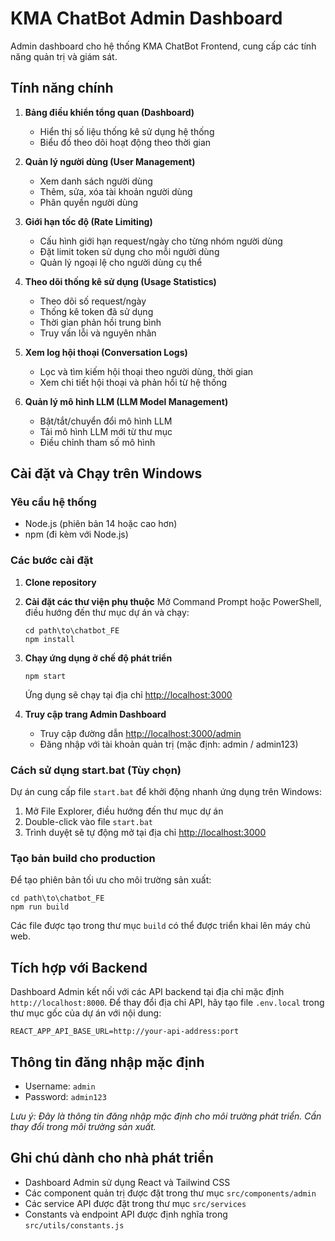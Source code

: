 # KMA ChatBot Admin Dashboard

Admin dashboard cho hệ thống KMA ChatBot Frontend, cung cấp các tính năng quản trị và giám sát.

## Tính năng chính

1. **Bảng điều khiển tổng quan (Dashboard)**
   - Hiển thị số liệu thống kê sử dụng hệ thống
   - Biểu đồ theo dõi hoạt động theo thời gian

2. **Quản lý người dùng (User Management)**
   - Xem danh sách người dùng
   - Thêm, sửa, xóa tài khoản người dùng
   - Phân quyền người dùng

3. **Giới hạn tốc độ (Rate Limiting)**
   - Cấu hình giới hạn request/ngày cho từng nhóm người dùng
   - Đặt limit token sử dụng cho mỗi người dùng
   - Quản lý ngoại lệ cho người dùng cụ thể

4. **Theo dõi thống kê sử dụng (Usage Statistics)**
   - Theo dõi số request/ngày
   - Thống kê token đã sử dụng
   - Thời gian phản hồi trung bình
   - Truy vấn lỗi và nguyên nhân

5. **Xem log hội thoại (Conversation Logs)**
   - Lọc và tìm kiếm hội thoại theo người dùng, thời gian
   - Xem chi tiết hội thoại và phản hồi từ hệ thống

6. **Quản lý mô hình LLM (LLM Model Management)**
   - Bật/tắt/chuyển đổi mô hình LLM
   - Tải mô hình LLM mới từ thư mục
   - Điều chỉnh tham số mô hình

## Cài đặt và Chạy trên Windows

### Yêu cầu hệ thống
- Node.js (phiên bản 14 hoặc cao hơn)
- npm (đi kèm với Node.js)

### Các bước cài đặt

1. **Clone repository**

2. **Cài đặt các thư viện phụ thuộc**
   Mở Command Prompt hoặc PowerShell, điều hướng đến thư mục dự án và chạy:
   ```
   cd path\to\chatbot_FE
   npm install
   ```

3. **Chạy ứng dụng ở chế độ phát triển**
   ```
   npm start
   ```
   Ứng dụng sẽ chạy tại địa chỉ [http://localhost:3000](http://localhost:3000)

4. **Truy cập trang Admin Dashboard**
   - Truy cập đường dẫn [http://localhost:3000/admin](http://localhost:3000/admin)
   - Đăng nhập với tài khoản quản trị (mặc định: admin / admin123)

### Cách sử dụng start.bat (Tùy chọn)

Dự án cung cấp file `start.bat` để khởi động nhanh ứng dụng trên Windows:

1. Mở File Explorer, điều hướng đến thư mục dự án
2. Double-click vào file `start.bat`
3. Trình duyệt sẽ tự động mở tại địa chỉ [http://localhost:3000](http://localhost:3000)

### Tạo bản build cho production

Để tạo phiên bản tối ưu cho môi trường sản xuất:

```
cd path\to\chatbot_FE
npm run build
```

Các file được tạo trong thư mục `build` có thể được triển khai lên máy chủ web.

## Tích hợp với Backend

Dashboard Admin kết nối với các API backend tại địa chỉ mặc định `http://localhost:8000`. Để thay đổi địa chỉ API, hãy tạo file `.env.local` trong thư mục gốc của dự án với nội dung:

```
REACT_APP_API_BASE_URL=http://your-api-address:port
```

## Thông tin đăng nhập mặc định

- Username: `admin`
- Password: `admin123`

*Lưu ý: Đây là thông tin đăng nhập mặc định cho môi trường phát triển. Cần thay đổi trong môi trường sản xuất.*

## Ghi chú dành cho nhà phát triển

- Dashboard Admin sử dụng React và Tailwind CSS
- Các component quản trị được đặt trong thư mục `src/components/admin`
- Các service API được đặt trong thư mục `src/services`
- Constants và endpoint API được định nghĩa trong `src/utils/constants.js`
